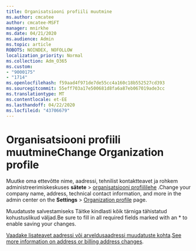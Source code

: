 ```yaml
---
title: Organisatsiooni profiili muutmine
ms.author: cmcatee
author: cmcatee-MSFT
manager: mnirkhe
ms.date: 04/21/2020
ms.audience: Admin
ms.topic: article
ROBOTS: NOINDEX, NOFOLLOW
localization_priority: Normal
ms.collection: Adm_O365
ms.custom:
- "9000175"
- "1714"
ms.openlocfilehash: f59aad4f971de7de55cc4a160c18b552527cd393
ms.sourcegitcommit: 55eff703a17e500681d8fa6a87eb067019ade3cc
ms.translationtype: MT
ms.contentlocale: et-EE
ms.lasthandoff: 04/22/2020
ms.locfileid: "43706679"
---
```

# <a name="change-organization-profile"></a><span data-ttu-id="f3d38-102">Organisatsiooni profiili muutmine</span><span class="sxs-lookup"><span data-stu-id="f3d38-102">Change Organization profile</span></span>

<span data-ttu-id="f3d38-103">Muutke oma ettevõtte nime, aadressi, tehnilist kontaktteavet ja rohkem administreerimiskeskuses **sätete** > [organisatsiooni profiililehe](https://go.microsoft.com/fwlink/p/?linkid=2067339) .</span><span class="sxs-lookup"><span data-stu-id="f3d38-103">Change your company name, address, technical contact information, and more in the admin center on the **Settings** > [Organization profile](https://go.microsoft.com/fwlink/p/?linkid=2067339) page.</span></span>

<span data-ttu-id="f3d38-104">Muudatuste salvestamiseks Täitke kindlasti kõik tärniga tähistatud kohustuslikud väljad.</span><span class="sxs-lookup"><span data-stu-id="f3d38-104">Be sure to fill in all required fields marked with an \* to enable saving your changes.</span></span>

<span data-ttu-id="f3d38-105">[Vaadake lisateavet aadressi või arveldusaadressi muudatuste kohta](https://docs.microsoft.com/office365/admin/manage/change-address-contact-and-more).</span><span class="sxs-lookup"><span data-stu-id="f3d38-105">[See more information on address or billing address changes](https://docs.microsoft.com/office365/admin/manage/change-address-contact-and-more).</span></span>